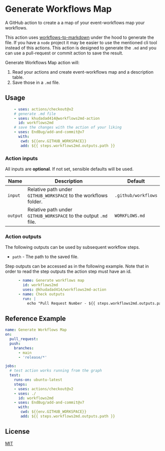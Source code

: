 # Generate Workflows Map

A GitHub action to create a a map of your event-workflows map your workflows.

This action uses [workflows-to-markdown](https://github.com/khudaDad414/workflows-to-markdown) under the hood to generate the file.
If you have a `node` project it may be easier to use the mentioned cli tool instead of this actions.
This action is designed to generate the `.md` and you can use a pull-request or commit action to save the result.

Generate Workflows Map action will:

1. Read your actions and create event-workflows map and a description table.
2. Save those in a `.md` file.


## Usage

```yml
    - uses: actions/checkout@v2 
    # generate .md file
    - uses: khudadad414@workflows2md-action
      id: workflows2md
    # save the changes with the action of your liking
    - uses: EndBug/add-and-commit@v7
      with:
       cwd: ${{env.GITHUB_WORKSPACE}}
       add: ${{ steps.workflows2md.outputs.path }}
```

### Action inputs

All inputs are **optional**. If not set, sensible defaults will be used.


| Name | Description | Default |
| --- | --- | --- |
| `input` | Relative path under `GITHUB_WORKSPACE` to the workflows folder. | `.github/workflows` |
| `output` | Relative path under `GITHUB_WORKSPACE` to the output `.md` file. | `WORKFLOWS.md` |

### Action outputs

The following outputs can be used by subsequent workflow steps.

- `path` - The path to the saved file.

Step outputs can be accessed as in the following example.
Note that in order to read the step outputs the action step must have an id.

```yml
      - name: Generate workflows map
        id: workflows2md
        uses: @khudadad414/workflows2md-action
      - name: Check outputs
        run: |
          echo "Pull Request Number - ${{ steps.workflows2md.outputs.path }}"
```


## Reference Example

```yml
name: Generate Workflows Map
on:
  pull_request:
  push:
    branches:
      - main
      - 'release/*'

jobs:
  # test action works running from the graph
  test:
    runs-on: ubuntu-latest
    steps:
    - uses: actions/checkout@v2 
    - uses: ./
      id: workflows2md
    - uses: EndBug/add-and-commit@v7
      with:
       cwd: ${{env.GITHUB_WORKSPACE}}
       add: ${{ steps.workflows2md.outputs.path }}
```
## License

[MIT](LICENSE)
